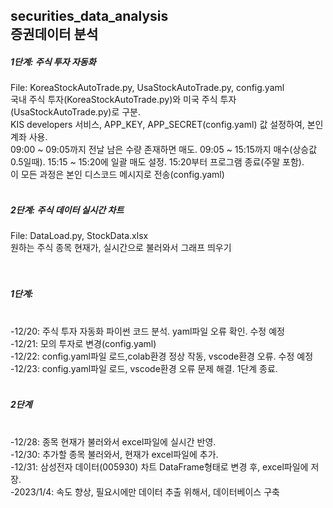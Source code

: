 ## securities_data_analysis<br>증권데이터 분석

<h5>1단계: 주식 투자 자동화</h5>
File: KoreaStockAutoTrade.py, UsaStockAutoTrade.py, config.yaml
<br>
<h7>국내 주식 투자(KoreaStockAutoTrade.py)와 미국 주식 투자(UsaStockAutoTrade.py)로 구분.<br>
KIS developers 서비스, APP_KEY, APP_SECRET(config.yaml) 값 설정하여, 본인 계좌 사용.<br>
09:00 ~ 09:05까지 전날 남은 수량 존재하면 매도. 09:05 ~ 15:15까지 매수(상승값 0.5일때). 15:15 ~ 15:20에 일괄 매도 설정. 15:20부터 프로그램 종료(주말 포함).<br>
이 모든 과정은 본인 디스코드 메시지로 전송(config.yaml)<br>

</h7>
<br>
<h5>2단계: 주식 데이터 실시간 차트 </h5>
File: DataLoad.py, StockData.xlsx
<br>원하는 주식 종목 현재가, 실시간으로 불러와서 그래프 띄우기
<br>
<br>
<br>

<h5>1단계:</h5>
<br>-12/20: 주식 투자 자동화 파이썬 코드 분석. yaml파일 오류 확인. 수정 예정
<br>-12/21: 모의 투자로 변경(config.yaml)
<br>-12/22: config.yaml파일 로드,colab환경 정상 작동, vscode환경 오류. 수정 예정
<br>-12/23: config.yaml파일 로드, vscode환경 오류 문제 해결. 1단계 종료.
<br>
<br>
<h5>2단계</h5>
<br> -12/28: 종목 현재가 불러와서 excel파일에 실시간 반영.
<br> -12/30: 추가할 종목 불러와서, 현재가 excel파일에 추가.
<br> -12/31: 삼성전자 데이터(005930) 차트 DataFrame형태로 변경 후, excel파일에  저장.
<br> -2023/1/4: 속도 향상, 필요시에만 데이터 추출 위해서, 데이터베이스 구축
